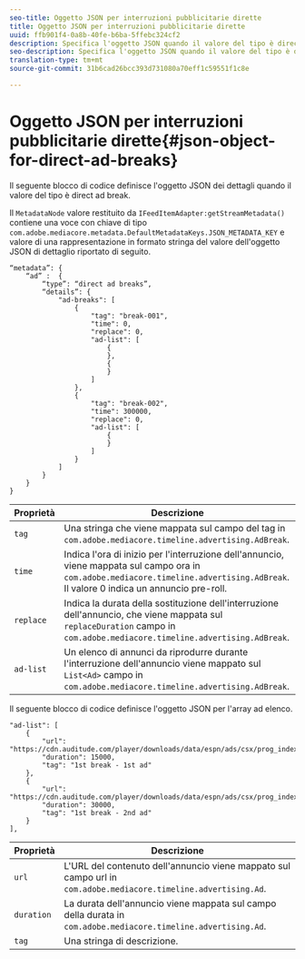 ```yaml
---
seo-title: Oggetto JSON per interruzioni pubblicitarie dirette
title: Oggetto JSON per interruzioni pubblicitarie dirette
uuid: ffb901f4-0a8b-40fe-b6ba-5ffebc324cf2
description: Specifica l'oggetto JSON quando il valore del tipo è direct ad break
seo-description: Specifica l'oggetto JSON quando il valore del tipo è direct ad break
translation-type: tm+mt
source-git-commit: 31b6cad26bcc393d731080a70eff1c59551f1c8e

---
```



# Oggetto JSON per interruzioni pubblicitarie dirette{#json-object-for-direct-ad-breaks}

Il seguente blocco di codice definisce l&#39;oggetto JSON dei dettagli quando il valore del tipo è direct ad break.

Il `MetadataNode` valore restituito da `IFeedItemAdapter:getStreamMetadata()` contiene una voce con chiave di tipo `com.adobe.mediacore.metadata.DefaultMetadataKeys.JSON_METADATA_KEY` e valore di una rappresentazione in formato stringa del valore dell&#39;oggetto JSON di dettaglio riportato di seguito.

```
“metadata”: { 
    “ad” :  { 
        “type”: “direct ad breaks”, 
        “details”: { 
            "ad-breaks": [ 
                { 
                    "tag": "break-001", 
                    "time": 0, 
                    "replace": 0, 
                    "ad-list": [ 
                        { 
                        }, 
                        { 
                        } 
                    ] 
                }, 
                { 
                    "tag": "break-002", 
                    "time": 300000, 
                    "replace": 0, 
                    "ad-list": [ 
                        { 
                        } 
                    ] 
                } 
            ] 
        } 
    } 
} 
```

| Proprietà | Descrizione |
|---|---|
| `tag` | Una stringa che viene mappata sul campo del tag in `com.adobe.mediacore.timeline.advertising.AdBreak`. |
| `time` | Indica l&#39;ora di inizio per l&#39;interruzione dell&#39;annuncio, viene mappata sul campo ora in `com.adobe.mediacore.timeline.advertising.AdBreak`. Il valore 0 indica un annuncio pre-roll. |
| `replace` | Indica la durata della sostituzione dell&#39;interruzione dell&#39;annuncio, che viene mappata sul `replaceDuration` campo in `com.adobe.mediacore.timeline.advertising.AdBreak`. |
| `ad-list` | Un elenco di annunci da riprodurre durante l&#39;interruzione dell&#39;annuncio viene mappato sul `List<Ad>` campo in `com.adobe.mediacore.timeline.advertising.AdBreak`. |

Il seguente blocco di codice definisce l&#39;oggetto JSON per l&#39;array ad elenco.

```
"ad-list": [ 
    { 
        "url": "https://cdn.auditude.com/player/downloads/data/espn/ads/csx/prog_index.m3u8", 
        "duration": 15000, 
        "tag": "1st break - 1st ad" 
    }, 
    { 
        "url": "https://cdn.auditude.com/player/downloads/data/espn/ads/csx/prog_index.m3u8", 
        "duration": 30000, 
        "tag": "1st break - 2nd ad" 
    } 
], 
```

| Proprietà | Descrizione |
|---|---|
| `url` | L&#39;URL del contenuto dell&#39;annuncio viene mappato sul campo url in `com.adobe.mediacore.timeline.advertising.Ad`. |
| `duration` | La durata dell&#39;annuncio viene mappata sul campo della durata in `com.adobe.mediacore.timeline.advertising.Ad`. |
| `tag` | Una stringa di descrizione. |


